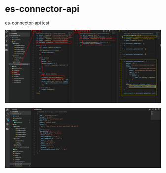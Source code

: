 # es-connector-api
es-connector-api test

![explain]

![package]

[explain]:./img/explain.jpg "explain"

[package]:./img/package.jpg "package"